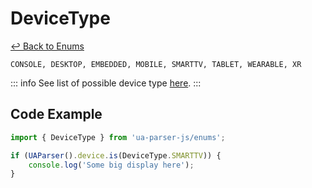 # DeviceType

[↩ Back to Enums](/api/submodules/enums.md)

```csv:no-line-numbers
CONSOLE, DESKTOP, EMBEDDED, MOBILE, SMARTTV, TABLET, WEARABLE, XR
```
::: info
See list of possible device type [here](/info/device/type).
:::


## Code Example

```js
import { DeviceType } from 'ua-parser-js/enums';

if (UAParser().device.is(DeviceType.SMARTTV)) {
    console.log('Some big display here');
}
```